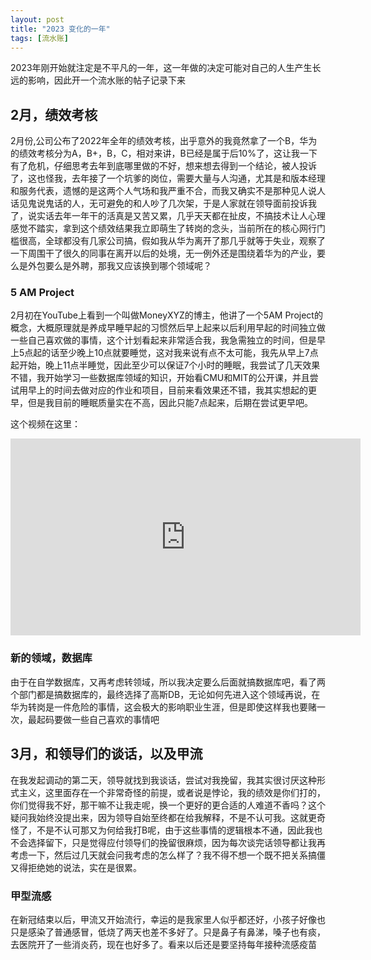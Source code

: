 ```yaml
---
layout: post
title: "2023 变化的一年"
tags: [流水账]
---
```


2023年刚开始就注定是不平凡的一年，这一年做的决定可能对自己的人生产生长远的影响，因此开一个流水账的帖子记录下来

## 2月，绩效考核
2月份,公司公布了2022年全年的绩效考核，出乎意外的我竟然拿了一个B，华为的绩效考核分为A，B+，B，C，相对来讲，B已经是属于后10%了，这让我一下有了危机，仔细思考去年到底哪里做的不好，想来想去得到一个结论，被人投诉了，这也怪我，去年接了一个坑爹的岗位，需要大量与人沟通，尤其是和版本经理和服务代表，遗憾的是这两个人气场和我严重不合，而我又确实不是那种见人说人话见鬼说鬼话的人，无可避免的和人吵了几次架，于是人家就在领导面前投诉我了，说实话去年一年干的活真是又苦又累，几乎天天都在扯皮，不搞技术让人心理感觉不踏实，拿到这个绩效结果我立即萌生了转岗的念头，当前所在的核心网行门槛很高，全球都没有几家公司搞，假如我从华为离开了那几乎就等于失业，观察了一下周围干了很久的同事在离开以后的处境，无一例外还是围绕着华为的产业，要么是外包要么是外聘，那我又应该换到哪个领域呢？

### 5 AM Project
2月初在YouTube上看到一个叫做MoneyXYZ的博主，他讲了一个5AM Project的概念，大概原理就是养成早睡早起的习惯然后早上起来以后利用早起的时间独立做一些自己喜欢做的事情，这个计划看起来非常适合我，我急需独立的时间，但是早上5点起的话至少晚上10点就要睡觉，这对我来说有点不太可能，我先从早上7点起开始，晚上11点半睡觉，因此至少可以保证7个小时的睡眠，我尝试了几天效果不错，我开始学习一些数据库领域的知识，开始看CMU和MIT的公开课，并且尝试用早上的时间去做对应的作业和项目，目前来看效果还不错，我其实想起的更早，但是我目前的睡眠质量实在不高，因此只能7点起来，后期在尝试更早吧。

这个视频在这里：
<iframe width="560" height="315" src="https://www.youtube.com/embed/4zXTyc2ZjXM" title="YouTube video player" frameborder="0" allow="accelerometer; autoplay; clipboard-write; encrypted-media; gyroscope; picture-in-picture; web-share" allowfullscreen></iframe>


### 新的领域，数据库
由于在自学数据库，又再考虑转领域，所以我决定要么后面就搞数据库吧，看了两个部门都是搞数据库的，最终选择了高斯DB，无论如何先进入这个领域再说，在华为转岗是一件危险的事情，这会极大的影响职业生涯，但是即使这样我也要赌一次，最起码要做一些自己喜欢的事情吧

## 3月，和领导们的谈话，以及甲流
在我发起调动的第二天，领导就找到我谈话，尝试对我挽留，我其实很讨厌这种形式主义，这里面存在一个非常奇怪的前提，或者说是悖论，我的绩效是你们打的，你们觉得我不好，那干嘛不让我走呢，换一个更好的更合适的人难道不香吗？这个疑问我始终没提出来，因为领导自始至终都在给我解释，不是不认可我。这就更奇怪了，不是不认可那又为何给我打B呢，由于这些事情的逻辑根本不通，因此我也不会选择留下，只是觉得应付领导们的挽留很麻烦，因为每次谈完话领导都让我再考虑一下，然后过几天就会问我考虑的怎么样了？我不得不想一个既不把关系搞僵又得拒绝她的说法，实在是很累。

### 甲型流感
在新冠结束以后，甲流又开始流行，幸运的是我家里人似乎都还好，小孩子好像也只是感染了普通感冒，低烧了两天也差不多好了。只是鼻子有鼻涕，嗓子也有痰，去医院开了一些消炎药，现在也好多了。看来以后还是要坚持每年接种流感疫苗
